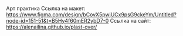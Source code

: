 Арт практика 
Ссылка на макет:
https://www.figma.com/design/bCovX5pwjUCx9psG9ckeYm/Untitled?node-id=151-51&t=B5Hy4f60mER2ybD7-0
Ссылка на сайт:
https://alenailina.github.io/plast-over/
